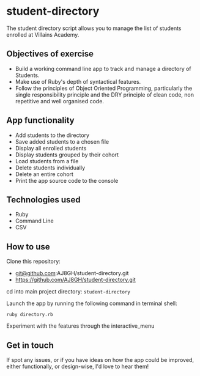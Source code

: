 # student-directory #

The student directory script allows you to manage the list of students enrolled at Villains Academy.

## Objectives of exercise ##
* Build a working command line app to track and manage a directory of Students.
* Make use of Ruby's depth of syntactical features.
* Follow the principles of Object Oriented Programming, particularly the single responsibility principle and the DRY principle of clean code, non repetitive and well organised code.

## App functionality ##
* Add students to the directory
* Save added students to a chosen file
* Display all enrolled students
* Display students grouped by their cohort
* Load students from a file
* Delete students individually
* Delete an entire cohort
* Print the app source code to the console

## Technologies used ##
* Ruby
* Command Line
* CSV

## How to use ##

Clone this repository:
* git@github.com:AJ8GH/student-directory.git
* https://github.com/AJ8GH/student-directory.git

cd into main project directory:
`student-directory`

Launch the app by running the following command in terminal shell:
```shell
ruby directory.rb
```

Experiment with the features through the interactive_menu

## Get in touch ##

If spot any issues, or if you have ideas on how the app could be improved, either functionally, or design-wise, I'd love to hear them!
